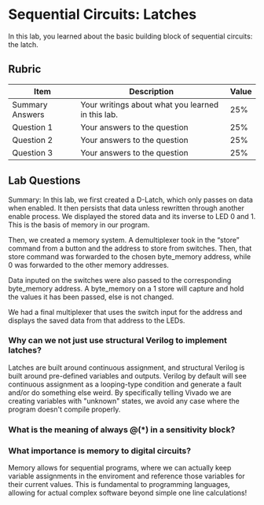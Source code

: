 # Sequential Circuits: Latches

In this lab, you learned about the basic building block of sequential circuits: the latch.

## Rubric

| Item | Description | Value |
| ---- | ----------- | ----- |
| Summary Answers | Your writings about what you learned in this lab. | 25% |
| Question 1 | Your answers to the question | 25% |
| Question 2 | Your answers to the question | 25% |
| Question 3 | Your answers to the question | 25% |

## Lab Questions

Summary:
In this lab, we first created a D-Latch, which only
 passes on data when enabled. It then persists that data 
unless rewritten through another enable process. We 
displayed the stored data and its inverse to LED 0 and 1. 
This is the basis of memory in our program.

Then, we created a memory system. A demultiplexer 
took in the “store” command from a button and the 
address to store from switches. Then, that store 
command was forwarded to the chosen byte_memory 
address, while 0 was forwarded to the other memory addresses. 

Data inputed on the switches were also passed to 
the corresponding byte_memory address. A byte_memory on 
a 1 store will capture and hold the values it has been passed, 
else is not changed.

We had a final multiplexer that uses the switch input 
for the address and displays the saved data from that 
address to the LEDs.


###  Why can we not just use structural Verilog to implement latches?
Latches are built around continuous assignment, and structural Verilog is built around pre-defined variables and outputs. Verilog by default will see continuous assignment as a looping-type condition and generate a fault and/or do something else weird. By specifically telling Vivado we are creating variables with "unknown" states, we avoid any case where the program doesn't compile properly.

### What is the meaning of always @(*) in a sensitivity block?

### What importance is memory to digital circuits?
Memory allows for sequential programs, where we can actually keep 
variable assignments in the enviroment and reference those variables 
for their current values.
This is fundamental to programming languages, allowing for actual 
complex software beyond simple one line calculations!